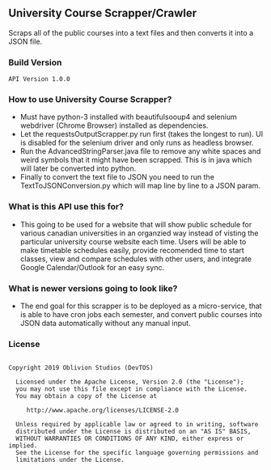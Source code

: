 ## University Course Scrapper/Crawler  
Scraps all of the public courses into a text files and then converts it into a JSON file.

### Build Version
```API Version 1.0.0```

### How to use University Course Scrapper?
* Must have python-3 installed with beautifulsooup4 and selenium webdriver (Chrome Browser) installed as dependencies.
* Let the requestsOutputScrapper.py run first (takes the longest to run). UI is disabled for the selenium driver and only runs as headless browser.
* Run the AdvancedStringParser.java file to remove any white spaces and weird symbols that it might have been scrapped. This is in java which will later be converted into python.
* Finally to convert the text file to JSON you need to run the TextToJSONConversion.py which will map line by line to a JSON param.

### What is this API use this for?
* This going to be used for a website that will show public schedule for various canadian universities in an organzied way instead of visting the particular university course website each time. Users will be able to make timetable schedules easily, provide recomended time to start classes, view and compare schedules with other users, and integrate Google Calendar/Outlook for an easy sync.

### What is newer versions going to look like?
* The end goal for this scrapper is to be deployed as a micro-service, that is able to have cron jobs each semester, and convert public courses into JSON data automatically without any manual input.

### License

```

Copyright 2019 Oblivion Studios (DevTOS)

  Licensed under the Apache License, Version 2.0 (the "License");
  you may not use this file except in compliance with the License.
  You may obtain a copy of the License at

     http://www.apache.org/licenses/LICENSE-2.0

  Unless required by applicable law or agreed to in writing, software
  distributed under the License is distributed on an "AS IS" BASIS,
  WITHOUT WARRANTIES OR CONDITIONS OF ANY KIND, either express or implied.
  See the License for the specific language governing permissions and
  limitations under the License.
  
```
